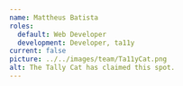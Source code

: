 ```yaml
---
name: Mattheus Batista
roles:
  default: Web Developer
  development: Developer, ta11y
current: false
picture: ../../images/team/Ta11yCat.png
alt: The Tally Cat has claimed this spot.
---
```

